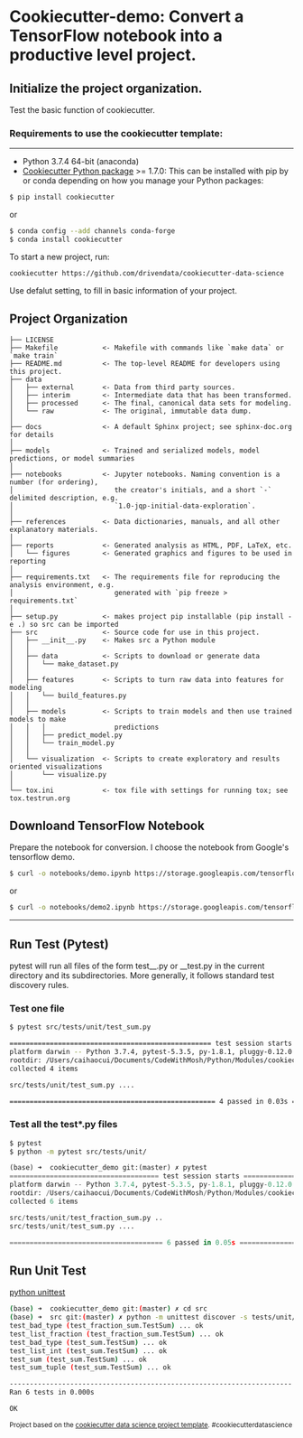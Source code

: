 # Cookiecutter-demo: Convert a TensorFlow notebook into a productive level project.

## Initialize the project organization.

Test the basic function of cookiecutter.

### Requirements to use the cookiecutter template:

---

- Python 3.7.4 64-bit (anaconda)
- [Cookiecutter Python package](http://cookiecutter.readthedocs.org/en/latest/installation.html) >= 1.7.0: This can be installed with pip by or conda depending on how you manage your Python packages:

```bash
$ pip install cookiecutter
```

or

```bash
$ conda config --add channels conda-forge
$ conda install cookiecutter
```

To start a new project, run:

```bash
cookiecutter https://github.com/drivendata/cookiecutter-data-science
```

Use defalut setting, to fill in basic information of your project.

## Project Organization

    ├── LICENSE
    ├── Makefile           <- Makefile with commands like `make data` or `make train`
    ├── README.md          <- The top-level README for developers using this project.
    ├── data
    │   ├── external       <- Data from third party sources.
    │   ├── interim        <- Intermediate data that has been transformed.
    │   ├── processed      <- The final, canonical data sets for modeling.
    │   └── raw            <- The original, immutable data dump.
    │
    ├── docs               <- A default Sphinx project; see sphinx-doc.org for details
    │
    ├── models             <- Trained and serialized models, model predictions, or model summaries
    │
    ├── notebooks          <- Jupyter notebooks. Naming convention is a number (for ordering),
    │                         the creator's initials, and a short `-` delimited description, e.g.
    │                         `1.0-jqp-initial-data-exploration`.
    │
    ├── references         <- Data dictionaries, manuals, and all other explanatory materials.
    │
    ├── reports            <- Generated analysis as HTML, PDF, LaTeX, etc.
    │   └── figures        <- Generated graphics and figures to be used in reporting
    │
    ├── requirements.txt   <- The requirements file for reproducing the analysis environment, e.g.
    │                         generated with `pip freeze > requirements.txt`
    │
    ├── setup.py           <- makes project pip installable (pip install -e .) so src can be imported
    ├── src                <- Source code for use in this project.
    │   ├── __init__.py    <- Makes src a Python module
    │   │
    │   ├── data           <- Scripts to download or generate data
    │   │   └── make_dataset.py
    │   │
    │   ├── features       <- Scripts to turn raw data into features for modeling
    │   │   └── build_features.py
    │   │
    │   ├── models         <- Scripts to train models and then use trained models to make
    │   │   │                 predictions
    │   │   ├── predict_model.py
    │   │   └── train_model.py
    │   │
    │   └── visualization  <- Scripts to create exploratory and results oriented visualizations
    │       └── visualize.py
    │
    └── tox.ini            <- tox file with settings for running tox; see tox.testrun.org

## Downloand TensorFlow Notebook

Prepare the notebook for conversion. I choose the notebook from Google's tensorflow demo.

```bash
$ curl -o notebooks/demo.ipynb https://storage.googleapis.com/tensorflow_docs/docs/site/en/tutorials/quickstart/beginner.ipynb
```

or

```bash
$ curl -o notebooks/demo2.ipynb https://storage.googleapis.com/tensorflow_docs/docs/site/en/tutorials/keras/classification.ipynb
```

---

## Run Test (Pytest)

pytest will run all files of the form test\__.py or _\_test.py in the current directory and its subdirectories. More generally, it follows standard test discovery rules.

### Test one file

```bash
$ pytest src/tests/unit/test_sum.py
```

```bash
================================================== test session starts ===================================================
platform darwin -- Python 3.7.4, pytest-5.3.5, py-1.8.1, pluggy-0.12.0
rootdir: /Users/caihaocui/Documents/CodeWithMosh/Python/Modules/cookiecutter_demo
collected 4 items

src/tests/unit/test_sum.py ....                                                                                    [100%]

=================================================== 4 passed in 0.03s ====================================================
```

### Test all the test\*.py files

```bash
$ pytest
$ python -m pytest src/tests/unit/
```

```python
(base) ➜  cookiecutter_demo git:(master) ✗ pytest
===================================== test session starts =====================================
platform darwin -- Python 3.7.4, pytest-5.3.5, py-1.8.1, pluggy-0.12.0
rootdir: /Users/caihaocui/Documents/CodeWithMosh/Python/Modules/cookiecutter_demo
collected 6 items

src/tests/unit/test_fraction_sum.py ..                                                  [ 33%]
src/tests/unit/test_sum.py ....                                                         [100%]

====================================== 6 passed in 0.05s ======================================
```

## Run Unit Test

[python unittest](https://docs.python.org/3.7/library/unittest.html)

```bash
(base) ➜  cookiecutter_demo git:(master) ✗ cd src
(base) ➜  src git:(master) ✗ python -m unittest discover -s tests/unit/ -v
test_bad_type (test_fraction_sum.TestSum) ... ok
test_list_fraction (test_fraction_sum.TestSum) ... ok
test_bad_type (test_sum.TestSum) ... ok
test_list_int (test_sum.TestSum) ... ok
test_sum (test_sum.TestSum) ... ok
test_sum_tuple (test_sum.TestSum) ... ok

----------------------------------------------------------------------
Ran 6 tests in 0.000s

OK
```

<p><small>Project based on the <a target="_blank" href="https://drivendata.github.io/cookiecutter-data-science/">cookiecutter data science project template</a>. #cookiecutterdatascience</small></p>
